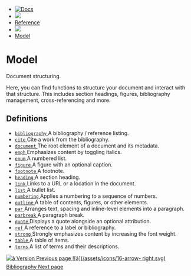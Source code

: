   * [ ![Docs](/assets/icons/16-docs-dark.svg) ](/docs)
  * ![](/assets/icons/16-arrow-right.svg)
  * [ Reference ](/docs/reference/)
  * ![](/assets/icons/16-arrow-right.svg)
  * [ Model ](/docs/reference/model/)

#  Model

Document structuring.

Here, you can find functions to structure your document and interact with that
structure. This includes section headings, figures, bibliography management,
cross-referencing and more.

##  Definitions

  * [ ` bibliography ` ](/docs/reference/model/bibliography/) A bibliography / reference listing. 
  * [ ` cite ` ](/docs/reference/model/cite/) Cite a work from the bibliography. 
  * [ ` document ` ](/docs/reference/model/document/) The root element of a document and its metadata. 
  * [ ` emph ` ](/docs/reference/model/emph/) Emphasizes content by toggling italics. 
  * [ ` enum ` ](/docs/reference/model/enum/) A numbered list. 
  * [ ` figure ` ](/docs/reference/model/figure/) A figure with an optional caption. 
  * [ ` footnote ` ](/docs/reference/model/footnote/) A footnote. 
  * [ ` heading ` ](/docs/reference/model/heading/) A section heading. 
  * [ ` link ` ](/docs/reference/model/link/) Links to a URL or a location in the document. 
  * [ ` list ` ](/docs/reference/model/list/) A bullet list. 
  * [ ` numbering ` ](/docs/reference/model/numbering/) Applies a numbering to a sequence of numbers. 
  * [ ` outline ` ](/docs/reference/model/outline/) A table of contents, figures, or other elements. 
  * [ ` par ` ](/docs/reference/model/par/) Arranges text, spacing and inline-level elements into a paragraph. 
  * [ ` parbreak ` ](/docs/reference/model/parbreak/) A paragraph break. 
  * [ ` quote ` ](/docs/reference/model/quote/) Displays a quote alongside an optional attribution. 
  * [ ` ref ` ](/docs/reference/model/ref/) A reference to a label or bibliography. 
  * [ ` strong ` ](/docs/reference/model/strong/) Strongly emphasizes content by increasing the font weight. 
  * [ ` table ` ](/docs/reference/model/table/) A table of items. 
  * [ ` terms ` ](/docs/reference/model/terms/) A list of terms and their descriptions. 

[ ![â](/assets/icons/16-arrow-right.svg) Version  Previous page
](/docs/reference/foundations/version/) [ ![â](/assets/icons/16-arrow-
right.svg) Bibliography  Next page  ](/docs/reference/model/bibliography/)

